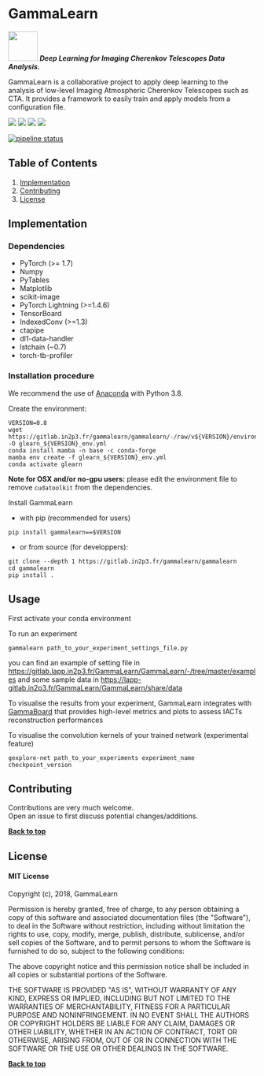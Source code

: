 # GammaLearn

<p align="left">
<img src="https://gammalearn.pages.in2p3.fr/pages/images/glearn.png" width="60px" >
<b><i>Deep Learning for Imaging Cherenkov Telescopes Data Analysis.</b></i>
</p>

GammaLearn is a collaborative project to apply deep learning to the analysis of low-level Imaging Atmospheric Cherenkov Telescopes such as CTA.
It provides a framework to easily train and apply models from a configuration file.


[![](https://img.shields.io/badge/GammaLearn-Pages-yellow)](https://purl.org/gammalearn)
[![](https://img.shields.io/badge/GammaLearn-Code-blue)](https://gitlab.in2p3.fr/gammalearn/gammalearn)
[![](https://img.shields.io/badge/GammaLearn-Documentation-orange)](https://gammalearn.pages.in2p3.fr/gammalearn)
[![](https://img.shields.io/badge/GammaLearn-Slack-green)](https://gammalearn.slack.com/)

[![pipeline status](https://gitlab.in2p3.fr//gammalearn/gammalearn/badges/master/pipeline.svg)](https://gitlab.in2p3.fr//gammalearn/gammalearn/-/commits/master)

## Table of Contents

1. [Implementation](#implementation)
1. [Contributing](#contributing)
1. [License](#license)


## Implementation


### Dependencies

- PyTorch (>= 1.7)
- Numpy
- PyTables
- Matplotlib
- scikit-image
- PyTorch Lightning (>=1.4.6)
- TensorBoard
- IndexedConv (>=1.3)
- ctapipe
- dl1-data-handler
- lstchain (~0.7)
- torch-tb-profiler

### Installation procedure

We recommend the use of [Anaconda](https://www.anaconda.com/products/individual) with Python 3.8. 

Create the environment:
```
VERSION=0.8
wget https://gitlab.in2p3.fr/gammalearn/gammalearn/-/raw/v${VERSION}/environment.yml -O glearn_${VERSION}_env.yml
conda install mamba -n base -c conda-forge
mamba env create -f glearn_${VERSION}_env.yml
conda activate glearn
```

**Note for OSX and/or no-gpu users:** please edit the environment file to remove `cudatoolkit` from the dependencies.


Install GammaLearn

- with pip (recommended for users)
```
pip install gammalearn==$VERSION
```

- or from source (for developpers):
```
git clone --depth 1 https://gitlab.in2p3.fr/gammalearn/gammalearn
cd gammalearn
pip install .
```


## Usage
First activate your conda environment

To run an experiment
```
gammalearn path_to_your_experiment_settings_file.py
```
you can find an example of setting file in https://gitlab.lapp.in2p3.fr/GammaLearn/GammaLearn/-/tree/master/examples and some sample data in https://lapp-gitlab.in2p3.fr/GammaLearn/GammaLearn/share/data

To visualise the results from your experiment, GammaLearn integrates with
[GammaBoard](https://github.com/vuillaut/ctaplot) that provides high-level metrics and plots to assess IACTs reconstruction performances

To visualise the convolution kernels of your trained network (experimental feature)
```
gexplore-net path_to_your_experiments experiment_name checkpoint_version
```


## Contributing
Contributions are very much welcome.   
Open an issue to first discuss potential changes/additions.

**[Back to top](#table-of-contents)**

## License

#### MIT License


Copyright (c), 2018, GammaLearn

Permission is hereby granted, free of charge, to any person obtaining a copy
of this software and associated documentation files (the "Software"), to deal
in the Software without restriction, including without limitation the rights
to use, copy, modify, merge, publish, distribute, sublicense, and/or sell
copies of the Software, and to permit persons to whom the Software is
furnished to do so, subject to the following conditions:

The above copyright notice and this permission notice shall be included in all
copies or substantial portions of the Software.

THE SOFTWARE IS PROVIDED "AS IS", WITHOUT WARRANTY OF ANY KIND, EXPRESS OR
IMPLIED, INCLUDING BUT NOT LIMITED TO THE WARRANTIES OF MERCHANTABILITY,
FITNESS FOR A PARTICULAR PURPOSE AND NONINFRINGEMENT. IN NO EVENT SHALL THE
AUTHORS OR COPYRIGHT HOLDERS BE LIABLE FOR ANY CLAIM, DAMAGES OR OTHER
LIABILITY, WHETHER IN AN ACTION OF CONTRACT, TORT OR OTHERWISE, ARISING FROM,
OUT OF OR IN CONNECTION WITH THE SOFTWARE OR THE USE OR OTHER DEALINGS IN THE
SOFTWARE.




**[Back to top](#table-of-contents)**
